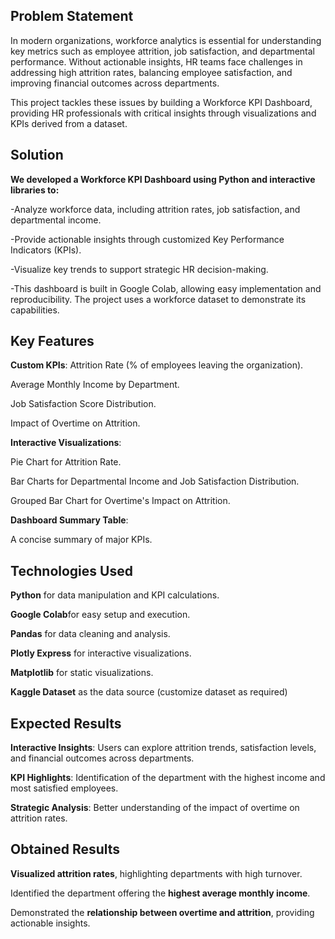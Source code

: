 ## Problem Statement
In modern organizations, workforce analytics is essential for understanding key metrics such as employee attrition, job satisfaction, and departmental performance. Without actionable insights, HR teams face challenges in addressing high attrition rates, balancing employee satisfaction, and improving financial outcomes across departments.

This project tackles these issues by building a Workforce KPI Dashboard, providing HR professionals with critical insights through visualizations and KPIs derived from a dataset.

## Solution
**We developed a Workforce KPI Dashboard using Python and interactive libraries to:**

-Analyze workforce data, including attrition rates, job satisfaction, and departmental income.

-Provide actionable insights through customized Key Performance Indicators (KPIs).

-Visualize key trends to support strategic HR decision-making.

-This dashboard is built in Google Colab, allowing easy implementation and reproducibility. The project uses a workforce dataset to demonstrate its capabilities.

## Key Features

**Custom KPIs**:
Attrition Rate (% of employees leaving the organization).

Average Monthly Income by Department.

Job Satisfaction Score Distribution.

Impact of Overtime on Attrition.

**Interactive Visualizations**:

Pie Chart for Attrition Rate.

Bar Charts for Departmental Income and Job Satisfaction Distribution.

Grouped Bar Chart for Overtime's Impact on Attrition.

**Dashboard Summary Table**:

A concise summary of major KPIs.

## Technologies Used

**Python** for data manipulation and KPI calculations.

**Google Colab**for easy setup and execution.

**Pandas** for data cleaning and analysis.

**Plotly Express** for interactive visualizations.

**Matplotlib** for static visualizations.

**Kaggle Dataset** as the data source (customize dataset as required)

## Expected Results

**Interactive Insights**: Users can explore attrition trends, satisfaction levels, and financial outcomes across departments.

**KPI Highlights**: Identification of the department with the highest income and most satisfied employees.

**Strategic Analysis**: Better understanding of the impact of overtime on attrition rates.

## Obtained Results

**Visualized attrition rates**, highlighting departments with high turnover.

Identified the department offering the **highest average monthly income**.

Demonstrated the **relationship between overtime and attrition**, providing actionable insights.
